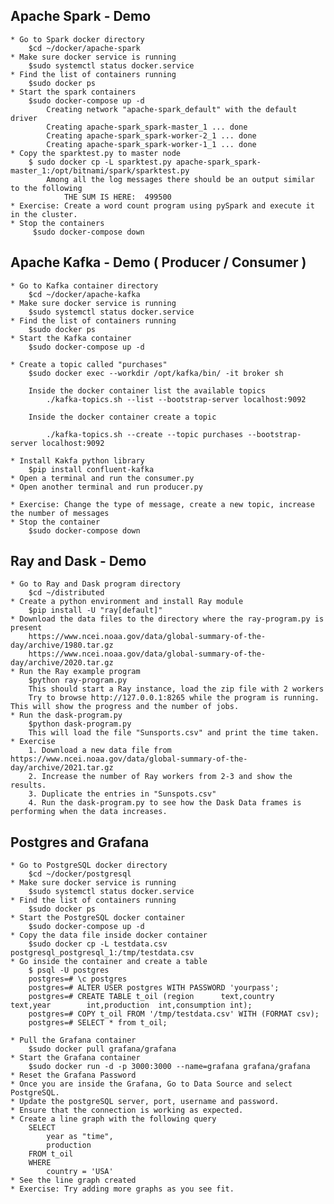 ## Apache Spark - Demo
    * Go to Spark docker directory
        $cd ~/docker/apache-spark
    * Make sure docker service is running
        $sudo systemctl status docker.service
    * Find the list of containers running
        $sudo docker ps
    * Start the spark containers
        $sudo docker-compose up -d
            Creating network "apache-spark_default" with the default driver
            Creating apache-spark_spark-master_1 ... done
            Creating apache-spark_spark-worker-2_1 ... done
            Creating apache-spark_spark-worker-1_1 ... done
    * Copy the sparktest.py to master node
        $ sudo docker cp -L sparktest.py apache-spark_spark-master_1:/opt/bitnami/spark/sparktest.py
            Among all the log messages there should be an output similar to the following
                THE SUM IS HERE:  499500
    * Exercise: Create a word count program using pySpark and execute it in the cluster.
    * Stop the containers
         $sudo docker-compose down
## Apache Kafka - Demo ( Producer / Consumer )
    * Go to Kafka container directory
        $cd ~/docker/apache-kafka
    * Make sure docker service is running
        $sudo systemctl status docker.service
    * Find the list of containers running
        $sudo docker ps
    * Start the Kafka container
        $sudo docker-compose up -d

    * Create a topic called "purchases"
        $sudo docker exec --workdir /opt/kafka/bin/ -it broker sh
        
        Inside the docker container list the available topics
            ./kafka-topics.sh --list --bootstrap-server localhost:9092
        
        Inside the docker container create a topic

            ./kafka-topics.sh --create --topic purchases --bootstrap-server localhost:9092

    * Install Kakfa python library
        $pip install confluent-kafka
    * Open a terminal and run the consumer.py
    * Open another terminal and run producer.py

    * Exercise: Change the type of message, create a new topic, increase the number of messages
    * Stop the container
        $sudo docker-compose down

## Ray and Dask - Demo
    * Go to Ray and Dask program directory
        $cd ~/distributed
    * Create a python environment and install Ray module
        $pip install -U "ray[default]"
    * Download the data files to the directory where the ray-program.py is present
        https://www.ncei.noaa.gov/data/global-summary-of-the-day/archive/1980.tar.gz
        https://www.ncei.noaa.gov/data/global-summary-of-the-day/archive/2020.tar.gz
    * Run the Ray example program
        $python ray-program.py
        This should start a Ray instance, load the zip file with 2 workers
        Try to browse http://127.0.0.1:8265 while the program is running. This will show the progress and the number of jobs.
    * Run the dask-program.py
        $python dask-program.py
        This will load the file "Sunsports.csv" and print the time taken.
    * Exercise
        1. Download a new data file from https://www.ncei.noaa.gov/data/global-summary-of-the-day/archive/2021.tar.gz
        2. Increase the number of Ray workers from 2-3 and show the results.
        3. Duplicate the entries in "Sunspots.csv"
        4. Run the dask-program.py to see how the Dask Data frames is performing when the data increases.
## Postgres and Grafana
    * Go to PostgreSQL docker directory
        $cd ~/docker/postgresql
    * Make sure docker service is running
        $sudo systemctl status docker.service
    * Find the list of containers running
        $sudo docker ps
    * Start the PostgreSQL docker container
        $sudo docker-compose up -d
    * Copy the data file inside docker container
        $sudo docker cp -L testdata.csv postgresql_postgresql_1:/tmp/testdata.csv
    * Go inside the container and create a table
        $ psql -U postgres
        postgres=# \c postgres
        postgres=# ALTER USER postgres WITH PASSWORD 'yourpass';
        postgres=# CREATE TABLE t_oil (region      text,country     text,year        int,production  int,consumption int);
        postgres=# COPY t_oil FROM '/tmp/testdata.csv' WITH (FORMAT csv);
        postgres=# SELECT * from t_oil;
    
    * Pull the Grafana container
        $sudo docker pull grafana/grafana
    * Start the Grafana container
        $sudo docker run -d -p 3000:3000 --name=grafana grafana/grafana
    * Reset the Grafana Password
    * Once you are inside the Grafana, Go to Data Source and select PostgreSQL.
    * Update the postgreSQL server, port, username and password.
    * Ensure that the connection is working as expected.
    * Create a line graph with the following query
        SELECT 
            year as "time",
            production
        FROM t_oil
        WHERE
            country = 'USA'
    * See the line graph created
    * Exercise: Try adding more graphs as you see fit.
